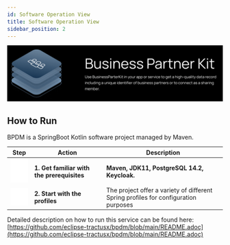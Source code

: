 ```yaml
---
id: Software Operation View
title: Software Operation View
sidebar_position: 2
---
```



![Business partner kit banner](../../../static/img/doc-business_partner_header-minified.png)

## How to Run

BPDM is a SpringBoot Kotlin software project managed by Maven.

<!-- ![how to run the business partner kit diagram](../../../static/img/how-to-run-min.png) -->

| Step                                                                             | Action                                     | Description                                                                       |
|----------------------------------------------------------------------------------|--------------------------------------------|-----------------------------------------------------------------------------------|
|![how to run the business partner kit diagram](../../../static/img/arrow_down.png)| **1. Get familiar with the prerequisites** |**Maven, JDK11, PostgreSQL 14.2, Keycloak.**                                       |
|![how to run the business partner kit diagram](../../../static/img/vector.png)    | **2. Start with the profiles**             |The project offer a variety of different Spring profiles for configuration purposes|

Detailed description on how to run this service can be found here:
[https://github.com/eclipse-tractusx/bpdm/blob/main/README.adoc](https://github.com/eclipse-tractusx/bpdm/blob/main/README.adoc)
